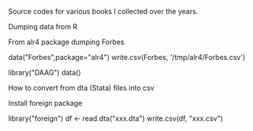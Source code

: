 Source codes for various books I collected over the years.

Dumping data from R

From alr4 package dumping Forbes

data("Forbes",package="alr4")
write.csv(Forbes, '/tmp/alr4/Forbes.csv')

library("DAAG")
data()

How to convert from dta (Stata) files into csv

Install foreign package

library("foreign")
df <- read.dta("xxx.dta")
write.csv(df, "xxx.csv")
